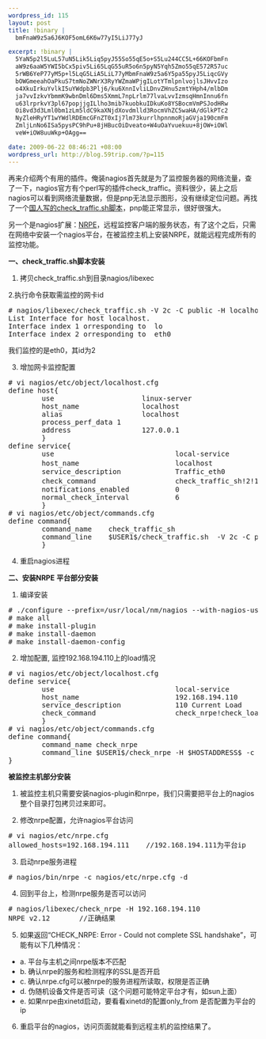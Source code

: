 ```yaml
--- 
wordpress_id: 115
layout: post
title: !binary |
  bmFnaW9z5a6J6KOF5omL6K6w77yI5LiJ77yJ

excerpt: !binary |
  5YaN5p2l5LuL57uN5Lik5Liq5pyJ55So55qE5o+S5Lu244CC5L+66KOFbmFn
  aW9z6aaW5YWI5bCx5piv5Li65LqG55uR5o6n5pyN5Yqh5Zmo55qE572R57uc
  5rWB6YeP77yM5p+l5LqG5LiA5LiL77yMbmFnaW9z5a6Y5pa55pyJ5LiqcGVy
  bOWGmeeahOaPkuS7tmNoZWNrX3RyYWZmaWPjgILotYTmlpnlvojlsJHvvIzo
  o4XkuIrkuYvlkI5uYWdpb3Plj6/ku6XnnIvliLDnvZHnu5zmtYHph4/mlbDm
  ja7vvIzkvYbmmK9wbnDml6Dms5XmmL7npLrlm77lvaLvvIzmsqHmnInnu6fn
  u63lrprkvY3pl67popjjgILlho3mib7kuobkuIDkuKo8YSBocmVmPSJodHRw
  Oi8vd3d3Lml0bm1zLm5ldC9kaXNjdXovdmlld3RocmVhZC5waHA/dGlkPTc2
  NyZleHRyYT1wYWdlRDEmcGFnZT0xIj7lm73kurrlhpnnmoRjaGVja190cmFm
  ZmljLnNo6ISa5pysPC9hPu+8jHBucOiDveato+W4uOaYvuekuu+8jOW+iOWl
  veW+iOW8uuWkp+OAgg==

date: 2009-06-22 08:46:21 +08:00
wordpress_url: http://blog.59trip.com/?p=115
---
```

再来介绍两个有用的插件。俺装nagios首先就是为了监控服务器的网络流量，查了一下，nagios官方有个perl写的插件check_traffic。资料很少，装上之后nagios可以看到网络流量数据，但是pnp无法显示图形，没有继续定位问题。再找了一个<a href="http://www.itnms.net/discuz/viewthread.php?tid=767&extra=pageD1&page=1">国人写的check_traffic.sh脚本</a>，pnp能正常显示，很好很强大。
<!--more-->
另一个是nagios扩展：<a href="http://sourceforge.net/project/showfiles.php?group_id=26589">NRPE</a>，远程监控客户端的服务状态，有了这个之后，只需在网络中安装一个nagios平台，在被监控主机上安装NRPE，就能远程完成所有的监控功能。

<strong>一、check_traffic.sh脚本安装</strong>
1. 拷贝check_traffic.sh到目录nagios/libexec

2.执行命令获取需监控的网卡id
<pre class=php name=code># nagios/libexec/check_traffic.sh -V 2c -C public -H localhost -L
List Interface for host localhost.
Interface index 1 orresponding to  lo
Interface index 2 orresponding to  eth0</pre>
我们监控的是eth0，其id为2

3. 增加网卡监控配置
<pre class=php name=code># vi nagios/etc/object/localhost.cfg
define host{
        use                     linux-server        
        host_name               localhost
        alias                   localhost
        process_perf_data 1
        address                 127.0.0.1
        }
define service{
        use                             local-service       
        host_name                       localhost           //host需要定义
        service_description             Traffic_eth0
        check_command                   check_traffic_sh!2!12,30!15,35  //第一个参数2为eth0的id
        notifications_enabled           0
        normal_check_interval           6
        }
# vi nagios/etc/object/commands.cfg
define command{
        command_name    check_traffic_sh
        command_line    $USER1$/check_traffic.sh  -V 2c -C public -H $HOSTADDRESS$ -I $ARG1$ -w $ARG2$ -c $ARG3$ -K -B
        }</pre>

4. 重启nagios进程

<strong>二、安装NRPE</strong>
<strong>平台部分安装</strong>
1. 编译安装
<pre class=php name=code># ./configure --prefix=/usr/local/nm/nagios --with-nagios-user=nm --with-nagios-group=nm --with-nrpe-user=nm --with-nrpe-group=nm
# make all
# make install-plugin
# make install-daemon
# make install-daemon-config</pre>

2. 增加配置, 监控192.168.194.110上的load情况
<pre class=php name=code># vi nagios/etc/object/localhost.cfg
define service{
        use                             local-service
        host_name                       192.168.194.110
        service_description             110 Current Load
        check_command                   check_nrpe!check_load
        }
# vi nagios/etc/object/commands.cfg
define command{
        command_name check_nrpe
        command_line $USER1$/check_nrpe -H $HOSTADDRESS$ -c $ARG1$
}</pre>

<strong>被监控主机部分安装</strong>
1. 被监控主机只需要安装nagios-plugin和nrpe，我们只需要把平台上的nagios整个目录打包拷贝过来即可。

2. 修改nrpe配置，允许nagios平台访问
<pre class=php name=code># vi nagios/etc/nrpe.cfg
allowed_hosts=192.168.194.111    //192.168.194.111为平台ip</pre>

3. 启动nrpe服务进程
<pre class=php name=code># nagios/bin/nrpe -c nagios/etc/nrpe.cfg -d</pre>

4. 回到平台上，检测nrpe服务是否可以访问
<pre class=php name=code># nagios/libexec/check_nrpe -H 192.168.194.110
NRPE v2.12       //正确结果</pre>

5. 如果返回“CHECK_NRPE: Error - Could not complete SSL handshake”，可能有以下几种情况：
<ul>
	<li>a. 平台与主机之间nrpe版本不匹配	</li>
	<li>b. 确认nrpe的服务和检测程序的SSL是否开启</li>
	<li>c. 确认nrpe.cfg可以被nrpe的服务进程所读取，权限是否正确</li>
	<li>d. 伪随机设备文件是否可读（这个问题可能特定平台才有，如sun上面）</li>
	<li>e. 如果nrpe由xinetd启动，要看看xinetd的配置only_from 是否配置为平台的ip</li>
</ul>


6. 重启平台的nagios，访问页面就能看到远程主机的监控结果了。
